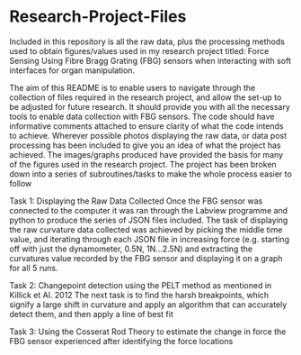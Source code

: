# Research-Project-Files
Included in this repository is all the raw data, plus the processing methods used to obtain figures/values used in my research project titled: Force Sensing Using Fibre Bragg Grating (FBG) sensors when interacting with soft interfaces for organ manipulation.

The aim of this README is to enable users to navigate through the collection of files required in the research project, and allow the set-up to be adjusted for future research. It should provide you with all the necessary tools to enable data collection with FBG sensors. The code should have informative comments attached to ensure clarity of what the code intends to achieve. Wherever possible photos displaying the raw data, or data post processing has been included to give you an idea of what the project has achieved. The images/graphs produced have provided the basis for many of the figures used in the research project. The project has been broken down into a series of subroutines/tasks to make the whole process easier to follow

Task 1: Displaying the Raw Data Collected
Once the FBG sensor was connected to the computer it was ran through the Labview programme and python to produce the series of JSON files included. The task of displaying the raw curvature data collected was achieved by picking the middle time value, and iterating through each JSON file in increasing force (e.g. starting off with just the dynamometer, 0.5N, 1N...2.5N) and extracting the curvatures value recorded by the FBG sensor and displaying it on a graph for all 5 runs.

Task 2: Changepoint detection using the PELT method as mentioned in Killick et Al. 2012
The next task is to find the harsh breakpoints, which signify a large shift in curvature and apply an algorithm that can accurately detect them, and then apply a line of best fit

Task 3: Using the Cosserat Rod Theory to estimate the change in force the FBG sensor experienced after identifying the force locations
